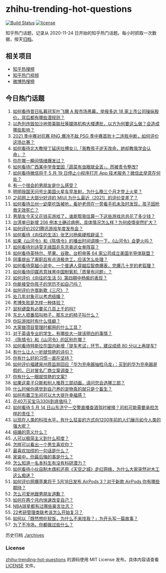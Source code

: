 # zhihu-trending-hot-questions

[![Build Status](https://github.com/justjavac/zhihu-trending-hot-questions/workflows/ci/badge.svg?branch=master)](https://github.com/justjavac/zhihu-trending-hot-questions/actions)
[![license](https://img.shields.io/github/license/justjavac/zhihu-trending-hot-questions)](https://github.com/justjavac/zhihu-trending-hot-questions/blob/master/LICENSE)

知乎热门话题，记录从 2020-11-24 日开始的知乎热门话题。每小时抓取一次数据，按天[归档](./archives)。

## 相关项目

- [知乎热搜榜](https://github.com/justjavac/zhihu-trending-top-search)
- [知乎热门视频](https://github.com/justjavac/zhihu-trending-hot-video)
- [微博热搜榜](https://github.com/justjavac/weibo-trending-hot-search)

## 今日热门话题

<!-- BEGIN -->
<!-- 最后更新时间 Mon May 17 2021 06:02:14 GMT+0800 (China Standard Time) -->

1. [如何看待昔日私募冠军叶飞曝 A 股市场黑幕，举报多达 18
   家上市公司操纵股价，背后都有哪些潜规则？](https://www.zhihu.com/question/459558051)
2. [以色列炸毁加沙地带美联社等媒体机构大楼遭批，以方为何要这么做？会造成哪些影响？](https://www.zhihu.com/question/459696493)
3. [2021 季中赛对抗赛 RNG 爆冷不敌 PSG
   季中赛首败十二连胜中断，如何评价这场比赛？](https://www.zhihu.com/question/459807055)
4. [如何看待北大教授丁延庆吐槽女儿「我教孩子逆天改命，她却教我学会认命」？](https://www.zhihu.com/question/459213529)
5. [你在哪一瞬间情绪爆发过？](https://www.zhihu.com/question/267660074)
6. [如何看待广西某中学食堂因「蔬菜有虫眼就全丢」，而被责令整改?](https://www.zhihu.com/question/459462929)
7. [如何看待微信将于 5 月 19 日停止小程序打开 App
   技术服务？微信此举意在何处？](https://www.zhihu.com/question/459459278)
8. [有一个很会的男朋友是什么感受？](https://www.zhihu.com/question/391872560)
9. [明明我国天问号比美国火星车早发射，为什么晚三个月才登上火星？](https://www.zhihu.com/question/445286711)
10. [之前网上大部分好评的 MIUI
    为什么最近（2021）的评价变差了？](https://www.zhihu.com/question/452169697)
11. [如何看待兰州一幼童吃饭被呛，看护老师在一旁看手机未及时发现，孩子因抢救无效死亡？](https://www.zhihu.com/question/459515468)
12. [男朋友今天又花钱买游戏了，谁能帮我估算一下这些游戏总共花了多少钱？](https://www.zhihu.com/question/453441147)
13. [台湾单日新增 206
    例本土确诊病例，具体情况怎么样？为何疫情突然扩大？](https://www.zhihu.com/question/459736953)
14. [如何评价2021腾讯游戏年度发布会？](https://www.zhihu.com/question/459484973)
15. [如何看待《向往的生活》张艺兴杨紫硬核辟谣？](https://www.zhihu.com/question/459521803)
16. [如果《山河令》和《陈情令》的播出时间调换一下，《山河令》会更火吗？](https://www.zhihu.com/question/459250772)
17. [如何看待刘诗雯无缘国乒东京奥运女单阵容？](https://www.zhihu.com/question/459710437)
18. [如何看待英特尔、苹果、谷歌、台积电等 64
    家公司成立美国半导体联盟？](https://www.zhihu.com/question/459482645)
19. [同事提出了离职后有点消极怠工，应该怎么处理？](https://www.zhihu.com/question/434114178)
20. [如何看待穿越小说中，一个普通人穿越后智商爆表，完爆几十岁的老狐狸？](https://www.zhihu.com/question/376857581)
21. [如何看待印媒恶意抹黑中国制氧机「质量有问题」？](https://www.zhihu.com/question/459700129)
22. [如何评价《向往的生活 5》第四期中杨紫的表现？](https://www.zhihu.com/question/459467558)
23. [你能接受你孩子的学历不如自己吗？](https://www.zhihu.com/question/458655662)
24. [如何评价许嵩新歌《三尺》？](https://www.zhihu.com/question/459309963)
25. [处几年对象可以考虑结婚？](https://www.zhihu.com/question/450899653)
26. [考博失败是怎样一种体验？](https://www.zhihu.com/question/55449969)
27. [鼠标键盘有必要买几百上千的吗?](https://www.zhihu.com/question/459346809)
28. [东北人把番茄叫柿子，那东北的柿子叫什么？](https://www.zhihu.com/question/459057274)
29. [你玩游戏时有什么怪癖？](https://www.zhihu.com/question/36169913)
30. [大家做项目管理时都用的什么工具？](https://www.zhihu.com/question/38813402)
31. [对于英语专业的学生，有哪些大一就该明白的事情？](https://www.zhihu.com/question/420512758)
32. [《陈情令》和《山河令》的区别在哪？](https://www.zhihu.com/question/452003910)
33. [如何看待特斯拉在国内新增「提车考试」环节，建议成绩 80
    分以上再提车?](https://www.zhihu.com/question/459595338)
34. [有什么让人一听就惊艳的诗句？](https://www.zhihu.com/question/457061535)
35. [你有什么好的习惯一直在坚持？](https://www.zhihu.com/question/435012841)
36. [如何评价福建泉州质监局回应「华为充电器抽检乌龙」：买到的华为充电器是假的，已对冒名厂商立案调查？](https://www.zhihu.com/question/459575426)
37. [你有什么一眼就惊艳的文案?](https://www.zhihu.com/question/384142344)
38. [如果这辈子只能和别人推荐三部动画，请问您会选哪三部？](https://www.zhihu.com/question/459632635)
39. [什么时候你感觉到自己养的宠物真的就只是个畜生？](https://www.zhihu.com/question/344278401)
40. [如何布置卫生间可以大大提升幸福感？](https://www.zhihu.com/question/453988104)
41. [花40万买宝马330li到底值吗？](https://www.zhihu.com/question/459431704)
42. [如何看待 5 月 14
    日山东济宁一交警直播查酒驾时被撞？司机可能需要承担怎样的责任？](https://www.zhihu.com/question/459588410)
43. [以现在人类的科技水平，有什么狂妄的方式向1200年前的人们展示如今人类的强大呢？](https://www.zhihu.com/question/456628031)
44. [结婚的意义什么？](https://www.zhihu.com/question/458425888)
45. [人可以极简主义到什么程度？](https://www.zhihu.com/question/313020218)
46. [怎样可以看出一个男生喜欢你？](https://www.zhihu.com/question/457257289)
47. [最喜欢加缪的一句话是什么？](https://www.zhihu.com/question/318208674)
48. [家装中，你最后悔的事是什么？](https://www.zhihu.com/question/56054068)
49. [怎么知道一名本科生有没有科研潜力？](https://www.zhihu.com/question/458786106)
50. [如何看待小伙自制木偶机还原《天空之城》走红网络，为什么大家突然对木工这么痴迷？](https://www.zhihu.com/question/459454868)
51. [如何评价网爆苹果将于 5月18日发布 AirPods 3？对于新款 AirPods
    你有哪些期待？](https://www.zhihu.com/question/459436442)
52. [怎么可爱地跟男朋友道歉？](https://www.zhihu.com/question/383772587)
53. [如何在两个月内快速改变自己？](https://www.zhihu.com/question/451986493)
54. [NBA球星都有过哪些豪言壮志？](https://www.zhihu.com/question/459318880)
55. [22考研管理类联考该怎么开始复习？](https://www.zhihu.com/question/428880602)
56. [如何以「既然想吃软饭，为什么不来找我？」为开头写一篇故事？](https://www.zhihu.com/question/454056791)
57. [为了不冷场，你都做过些什么？](https://www.zhihu.com/question/458658699)

<!-- END -->

历史归档 [./archives](./archives)

### License

[zhihu-trending-hot-questions](https://github.com/justjavac/zhihu-trending-hot-questions)
的源码使用 MIT License 发布。具体内容请查看 [LICENSE](./LICENSE) 文件。
